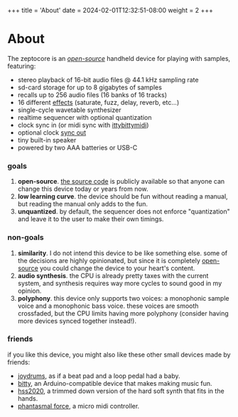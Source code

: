 +++
title = 'About'
date = 2024-02-01T12:32:51-08:00
weight = 2
+++

# About 

The zeptocore is an *[open-source](https://github.com/schollz/_core)* handheld device for playing with samples, featuring:

- stereo playback of 16-bit audio files @ 44.1 kHz sampling rate
- sd-card storage for up to 8 gigabytes of samples
- recalls up to 256 audio files (16 banks of 16 tracks)
- 16 different [effects](#effect-list) (saturate, fuzz, delay, reverb, etc...)
- single-cycle wavetable synthesizer
- realtime sequencer with optional quantization
- clock sync in (or midi sync with [ittybittymidi](https://ittybittymidi.com))
- optional clock [sync out](#sync-out)
- tiny built-in speaker
- powered by two AAA batteries or USB-C

### goals

1. **open-source**. [the source code](https://github.com/schollz_core) is publicly available so that anyone can change this device today or years from now.
2. **low learning curve**. the device should be fun without reading a manual, but reading the manual only adds to the fun.
3. **unquantized**. by default, the sequencer does not enforce "quantization" and leave it to the user to make their own timings.

### non-goals

1. **similarity**. I do not intend this device to be like something else. some of the decisions are highly opinionated, but since it is completely [open-source](https://github.com/schollz/_core) you could change the device to your heart's content.
2. **audio synthesis**. the CPU is already pretty taxes with the current system, and synthesis requires way more cycles to sound good in my opinion.
3. **polyphony**. this device only supports two voices: a monophonic sample voice and a monophonic bass voice. these voices are smooth crossfaded, but the CPU limits having more polyphony (consider having more devices synced together instead!).

### friends

if you like this device, you might also like these other small devices made by friends:

- [joydrums](https://www.yzhkinstruments.com/download), as if a beat pad and a loop pedal had a baby.
- [bitty](https://www.curioussoundobjects.com/), an Arduino-compatible device that makes making music fun.
- [hss2020](http://gieskes.nl/instruments/?file=HSS2020), a trimmed down version of the hard soft synth that fits in the hands.
- [phantasmal force](https://www.tindie.com/products/distropolis/phantasmal-force-micro-midi-controller/), a micro midi controller.
